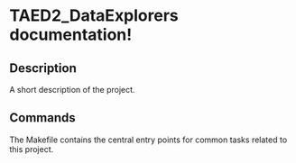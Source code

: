 # TAED2_DataExplorers documentation!

## Description

A short description of the project.

## Commands

The Makefile contains the central entry points for common tasks related to this project.

